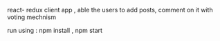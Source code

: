 react- redux client app , able the users to add posts, comment on it with voting mechnism

run using : npm install , npm start
